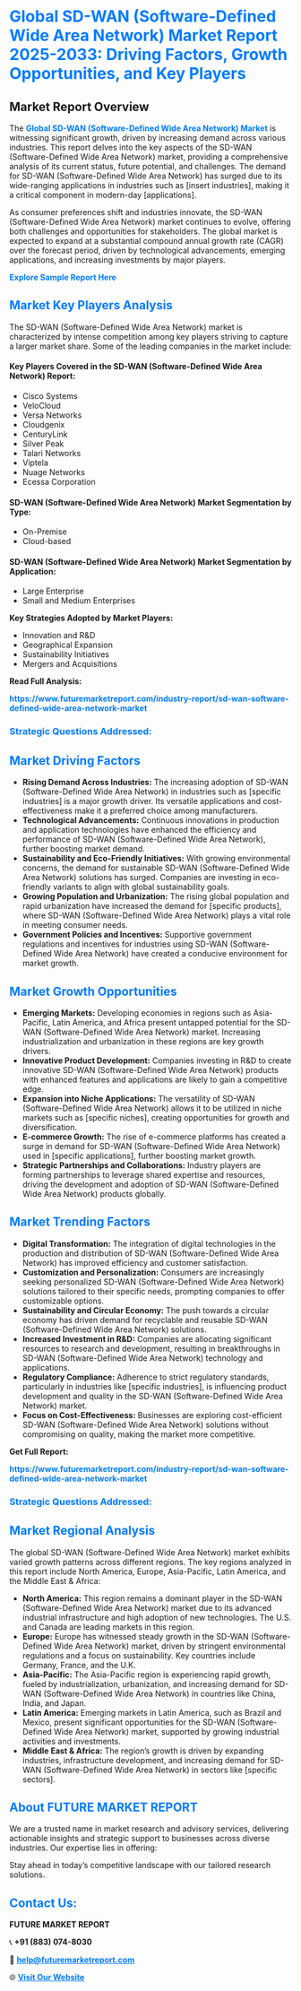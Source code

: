 <h1 style="color: #007BFF;">Global SD-WAN (Software-Defined Wide Area Network) Market Report 2025-2033: Driving Factors, Growth Opportunities, and Key Players</h1>

<section id="overview">
<h2>Market Report Overview</h2>
<p>The <a href="https://www.futuremarketreport.com/industry-report/sd-wan-software-defined-wide-area-network-market" style="color: #007BFF; text-decoration: none;"><strong>Global SD-WAN (Software-Defined Wide Area Network) Market</strong></a> is witnessing significant growth, driven by increasing demand across various industries. This report delves into the key aspects of the SD-WAN (Software-Defined Wide Area Network) market, providing a comprehensive analysis of its current status, future potential, and challenges. The demand for SD-WAN (Software-Defined Wide Area Network) has surged due to its wide-ranging applications in industries such as [insert industries], making it a critical component in modern-day [applications].</p>
<p>As consumer preferences shift and industries innovate, the SD-WAN (Software-Defined Wide Area Network) market continues to evolve, offering both challenges and opportunities for stakeholders. The global market is expected to expand at a substantial compound annual growth rate (CAGR) over the forecast period, driven by technological advancements, emerging applications, and increasing investments by major players.</p>
</section>

<section id="overview">
<p><a href="https://www.futuremarketreport.com/request-sample/reportId=55964" style="color: #007BFF; text-decoration: none;"><strong>Explore Sample Report Here</strong></a></p>
</section>

<section id="key-players">
<h2 style="color: #007BFF;">Market Key Players Analysis</h2>
<p>The SD-WAN (Software-Defined Wide Area Network) market is characterized by intense competition among key players striving to capture a larger market share. Some of the leading companies in the market include:</p>
<h4>Key Players Covered in the SD-WAN (Software-Defined Wide Area Network) Report:</h4>
<ul><li>Cisco Systems</li><li>VeloCloud</li><li>Versa Networks</li><li>Cloudgenix</li><li>CenturyLink</li><li>Silver Peak</li><li>Talari Networks</li><li>Viptela</li><li>Nuage Networks</li><li>Ecessa Corporation</li></ul>
<h4>SD-WAN (Software-Defined Wide Area Network) Market Segmentation by Type:</h4>
<ul><li>On-Premise</li><li>Cloud-based</li></ul>

<h4>SD-WAN (Software-Defined Wide Area Network) Market Segmentation by Application:</h4>
<ul><li>Large Enterprise</li><li>Small and Medium Enterprises</li></ul>
<p><strong>Key Strategies Adopted by Market Players:</strong></p>
<ul>
<li>Innovation and R&D</li>
<li>Geographical Expansion</li>
<li>Sustainability Initiatives</li>
<li>Mergers and Acquisitions</li>
</ul>
</section>

<section>
<p><strong>Read Full Analysis: </strong></p><a href="https://www.futuremarketreport.com/industry-report/sd-wan-software-defined-wide-area-network-market" style="color: #007BFF; text-decoration: none;"><strong>https://www.futuremarketreport.com/industry-report/sd-wan-software-defined-wide-area-network-market</strong></a>
<h3 style="color: #007BFF;">Strategic Questions Addressed:</h3>
</section>

<section id="driving-factors">
<h2 style="color: #007BFF;">Market Driving Factors</h2>
<ul>
<li><strong>Rising Demand Across Industries:</strong> The increasing adoption of SD-WAN (Software-Defined Wide Area Network) in industries such as [specific industries] is a major growth driver. Its versatile applications and cost-effectiveness make it a preferred choice among manufacturers.</li>
<li><strong>Technological Advancements:</strong> Continuous innovations in production and application technologies have enhanced the efficiency and performance of SD-WAN (Software-Defined Wide Area Network), further boosting market demand.</li>
<li><strong>Sustainability and Eco-Friendly Initiatives:</strong> With growing environmental concerns, the demand for sustainable SD-WAN (Software-Defined Wide Area Network) solutions has surged. Companies are investing in eco-friendly variants to align with global sustainability goals.</li>
<li><strong>Growing Population and Urbanization:</strong> The rising global population and rapid urbanization have increased the demand for [specific products], where SD-WAN (Software-Defined Wide Area Network) plays a vital role in meeting consumer needs.</li>
<li><strong>Government Policies and Incentives:</strong> Supportive government regulations and incentives for industries using SD-WAN (Software-Defined Wide Area Network) have created a conducive environment for market growth.</li>
</ul>
</section>

<section id="growth-opportunities">
<h2 style="color: #007BFF;">Market Growth Opportunities</h2>
<ul>
<li><strong>Emerging Markets:</strong> Developing economies in regions such as Asia-Pacific, Latin America, and Africa present untapped potential for the SD-WAN (Software-Defined Wide Area Network) market. Increasing industrialization and urbanization in these regions are key growth drivers.</li>
<li><strong>Innovative Product Development:</strong> Companies investing in R&D to create innovative SD-WAN (Software-Defined Wide Area Network) products with enhanced features and applications are likely to gain a competitive edge.</li>
<li><strong>Expansion into Niche Applications:</strong> The versatility of SD-WAN (Software-Defined Wide Area Network) allows it to be utilized in niche markets such as [specific niches], creating opportunities for growth and diversification.</li>
<li><strong>E-commerce Growth:</strong> The rise of e-commerce platforms has created a surge in demand for SD-WAN (Software-Defined Wide Area Network) used in [specific applications], further boosting market growth.</li>
<li><strong>Strategic Partnerships and Collaborations:</strong> Industry players are forming partnerships to leverage shared expertise and resources, driving the development and adoption of SD-WAN (Software-Defined Wide Area Network) products globally.</li>
</ul>
</section>

<section id="trending-factors">
<h2 style="color: #007BFF;">Market Trending Factors</h2>
<ul>
<li><strong>Digital Transformation:</strong> The integration of digital technologies in the production and distribution of SD-WAN (Software-Defined Wide Area Network) has improved efficiency and customer satisfaction.</li>
<li><strong>Customization and Personalization:</strong> Consumers are increasingly seeking personalized SD-WAN (Software-Defined Wide Area Network) solutions tailored to their specific needs, prompting companies to offer customizable options.</li>
<li><strong>Sustainability and Circular Economy:</strong> The push towards a circular economy has driven demand for recyclable and reusable SD-WAN (Software-Defined Wide Area Network) solutions.</li>
<li><strong>Increased Investment in R&D:</strong> Companies are allocating significant resources to research and development, resulting in breakthroughs in SD-WAN (Software-Defined Wide Area Network) technology and applications.</li>
<li><strong>Regulatory Compliance:</strong> Adherence to strict regulatory standards, particularly in industries like [specific industries], is influencing product development and quality in the SD-WAN (Software-Defined Wide Area Network) market.</li>
<li><strong>Focus on Cost-Effectiveness:</strong> Businesses are exploring cost-efficient SD-WAN (Software-Defined Wide Area Network) solutions without compromising on quality, making the market more competitive.</li>
</ul>
</section>

<section>
<p><strong>Get Full Report: </strong></p><a href="https://www.futuremarketreport.com/industry-report/sd-wan-software-defined-wide-area-network-market" style="color: #007BFF; text-decoration: none;"><strong>https://www.futuremarketreport.com/industry-report/sd-wan-software-defined-wide-area-network-market</strong></a>
<h3 style="color: #007BFF;">Strategic Questions Addressed:</h3>
</section>


<section id="regional-analysis">
<h2 style="color: #007BFF;">Market Regional Analysis</h2>
<p>The global SD-WAN (Software-Defined Wide Area Network) market exhibits varied growth patterns across different regions. The key regions analyzed in this report include North America, Europe, Asia-Pacific, Latin America, and the Middle East & Africa:</p>
<ul>
<li><strong>North America:</strong> This region remains a dominant player in the SD-WAN (Software-Defined Wide Area Network) market due to its advanced industrial infrastructure and high adoption of new technologies. The U.S. and Canada are leading markets in this region.</li>
<li><strong>Europe:</strong> Europe has witnessed steady growth in the SD-WAN (Software-Defined Wide Area Network) market, driven by stringent environmental regulations and a focus on sustainability. Key countries include Germany, France, and the U.K.</li>
<li><strong>Asia-Pacific:</strong> The Asia-Pacific region is experiencing rapid growth, fueled by industrialization, urbanization, and increasing demand for SD-WAN (Software-Defined Wide Area Network) in countries like China, India, and Japan.</li>
<li><strong>Latin America:</strong> Emerging markets in Latin America, such as Brazil and Mexico, present significant opportunities for the SD-WAN (Software-Defined Wide Area Network) market, supported by growing industrial activities and investments.</li>
<li><strong>Middle East & Africa:</strong> The region’s growth is driven by expanding industries, infrastructure development, and increasing demand for SD-WAN (Software-Defined Wide Area Network) in sectors like [specific sectors].</li>
</ul>
</section>

<footer>
<h2 style="color: #007BFF;">About FUTURE MARKET REPORT</h2>
<p>We are a trusted name in market research and advisory services, delivering actionable insights and strategic support to businesses across diverse industries. Our expertise lies in offering:</p>

<p>Stay ahead in today’s competitive landscape with our tailored research solutions.</p>

<h2 style="color: #007BFF;">Contact Us:</h2>
<p><strong>FUTURE MARKET REPORT</strong></p>
<p>📞 <strong>+91 (883) 074-8030</strong></p>
<p>📧 <strong><a href="mailto:help@futuremarketreport.com" style="color: #007BFF;">help@futuremarketreport.com</a></strong></p>
<p>🌐 <strong><a href="https://www.futuremarketreport.com/" style="color: #007BFF;">Visit Our Website</a></strong></p>
</footer>
